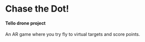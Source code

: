 # Chase the Dot!
#### Tello drone project
An AR game where you try fly to virtual targets and score points.
